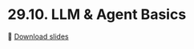 # 29.10. LLM & Agent Basics

📍 [Download slides](https://raw.githubusercontent.com/maxschmaltz/Course-LLM-based-Assistants/main/llm-based-assistants/sessions/block1_intro/2910/2910.pdf)

<object data="https://raw.githubusercontent.com/maxschmaltz/Course-LLM-based-Assistants/main/llm-based-assistants/sessions/block1_intro/2910/2910.pdf" width="100%" height="900" type="application/pdf"></object>